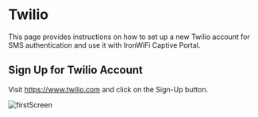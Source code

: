 # Twilio

This page provides instructions on how to set up a new Twilio account for SMS authentication and use it with IronWiFi Captive Portal.

## Sign Up for Twilio Account

Visit https://www.twilio.com and click on the Sign-Up button.

![firstScreen](twilio/twilio1.png)
